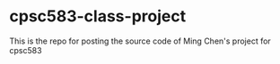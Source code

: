 # cpsc583-class-project

This is the repo for posting the source code of Ming Chen's project for cpsc583

